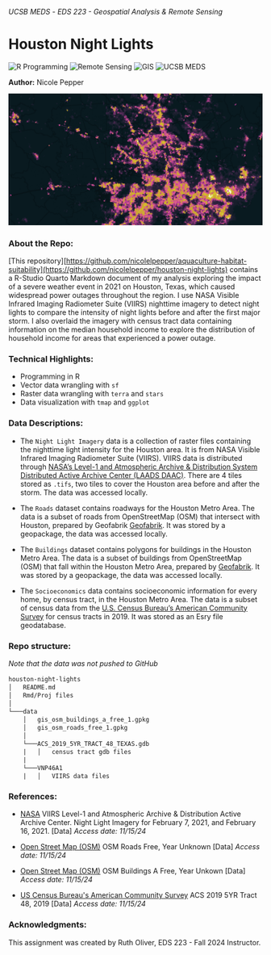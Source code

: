 *UCSB MEDS* - *EDS 223 - Geospatial Analysis &amp; Remote Sensing*


# Houston Night Lights

![R Programming](https://img.shields.io/badge/R_Programming-cornflowerblue?style=for-the-badge&logo=R) ![Remote Sensing](https://img.shields.io/badge/Remote_Sensing-green?style=for-the-badge) ![GIS](https://img.shields.io/badge/GIS-purple?style=for-the-badge)  ![UCSB MEDS](https://img.shields.io/badge/UCSB%20MEDS-blue?style=for-the-badge) 

**Author:** Nicole Pepper

<div style="text-align: left;">
  <img src="houston-lights-map.png" alt="Image" width="900">

### About the Repo:

[This repository][https://github.com/nicolelpepper/aquaculture-habitat-suitability](https://github.com/nicolelpepper/houston-night-lights) contains a R-Studio Quarto Markdown document of my analysis exploring the impact of a severe weather event in 2021 on Houston, Texas, which caused widespread power outages throughout the region. I use NASA Visible Infrared Imaging Radiometer Suite (VIIRS) nighttime imagery to detect night lights to compare the intensity of night lights before and after the first major storm. I also overlaid the imagery with census tract data containing information on the median household income to explore the distribution of household income for areas that experienced a power outage.

### Technical Highlights:
- Programming in R
- Vector data wrangling with `sf`
- Raster data wrangling with `terra` and `stars`
- Data visualization with `tmap` and `ggplot`

### Data Descriptions:

- The `Night Light Imagery` data is a collection of raster files containing the nighttime light intensity for the Houston area. It is from NASA  Visible Infrared Imaging Radiometer Suite (VIIRS). VIIRS data is distributed through [NASA’s Level-1 and Atmospheric Archive & Distribution System Distributed Active Archive Center (LAADS DAAC)](https://ladsweb.modaps.eosdis.nasa.gov/). There are 4 tiles stored as `.tifs`, two tiles to cover the Houston area before and after the storm. The data was accessed locally.

- The `Roads` dataset contains roadways for the Houston Metro Area. The data is a subset of roads from OpenStreetMap (OSM) that intersect with Houston, prepared by Geofabrik [Geofabrik](https://download.geofabrik.de/). It was stored by a geopackage, the data was accessed locally.

- The `Buildings` dataset contains polygons for buildings in the Houston Metro Area. The data is a subset of buildings from OpenStreetMap (OSM) that fall within the Houston Metro Area, prepared by [Geofabrik](https://download.geofabrik.de/). It was stored by a geopackage, the data was accessed locally.

- The `Socioeconomics` data contains socioeconomic information for every home, by census tract, in the Houston Metro Area. The data is a subset of census data from the [U.S. Census Bureau’s American Community Survey](https://www.census.gov/programs-surveys/acs) for census tracts in 2019. It was stored as an Esry file geodatabase.

### Repo structure:
*Note that the data was not pushed to GitHub*

```
houston-night-lights
│   README.md
│   Rmd/Proj files    
│
└───data
    │   gis_osm_buildings_a_free_1.gpkg
    │   gis_osm_roads_free_1.gpkg
    │
    └───ACS_2019_5YR_TRACT_48_TEXAS.gdb
    |   │   census tract gdb files
    |
    └───VNP46A1
    |   │   VIIRS data files

```

### References:

- [NASA](https://planet.openstreetmap.org/) VIIRS Level-1 and Atmospheric Archive & Distribution Active Archive Center. Night Light Imagery for February 7, 2021, and February 16, 2021. [Data] *Access date: 11/15/24*

- [Open Street Map (OSM)](https://planet.openstreetmap.org/) OSM Roads Free, Year Unknown [Data] *Access date: 11/15/24*

- [Open Street Map (OSM)](https://planet.openstreetmap.org/) OSM Buildings A Free, Year Unkown [Data] *Access date: 11/15/24*


- [US Census Bureau's American Community Survey](https://www.census.gov/programs-surveys/acs) ACS 2019 5YR Tract 48, 2019 [Data] *Access date: 11/15/24*

### Acknowledgments:
This assignment was created by Ruth Oliver, EDS 223 - Fall 2024 Instructor.
